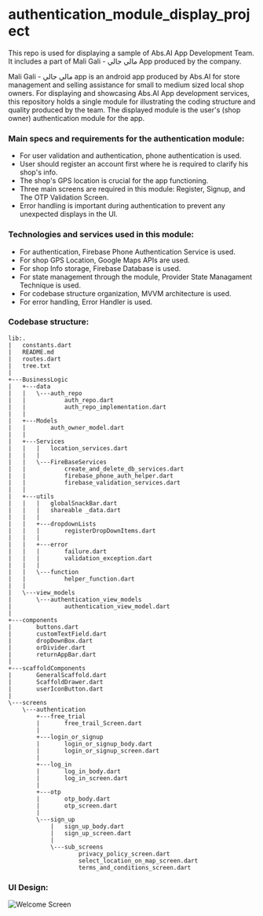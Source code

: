 # authentication_module_display_project
This repo is used for displaying a sample of Abs.AI App Development Team. It includes a part of Mali Gali - مالي جالي App produced by the company.

Mali Gali - مالي جالي app is an android app produced by Abs.AI for store management and selling assistance for small to medium sized local shop owners.
For displaying and showcasing Abs.AI App development services, this repository holds a single module for illustrating the coding structure and quality produced by the team. The displayed module is the user's (shop owner) authentication module for the app. 

### Main specs and requirements for the authentication module:
- For user validation and authentication, phone authentication is used.
- User should register an account first where he is required to clarify his shop's info.
- The shop's GPS location is crucial for the app functioning.
- Three main screens are required in this module: Register, Signup, and The OTP Validation Screen.
- Error handling is important during authentication to prevent any unexpected displays in the UI.

### Technologies and services used in this module:
- For authentication, Firebase Phone Authentication Service is used.
- For shop GPS Location, Google Maps APIs are used.
- For shop Info storage, Firebase Database is used.
- For state management through the module, Provider State Managament Technique is used. 
- For codebase structure organization,  MVVM architecture is used.
- For error handling, Error Handler is used.

### Codebase structure:
	lib:.
	|   constants.dart
	|   README.md
	|   routes.dart
	|   tree.txt
	|   
	+---BusinessLogic
	|   +---data
	|   |   \---auth_repo
	|   |           auth_repo.dart
	|   |           auth_repo_implementation.dart
	|   |           
	|   +---Models
	|   |       auth_owner_model.dart
	|   |       
	|   +---Services
	|   |   |   location_services.dart
	|   |   |   
	|   |   \---FireBaseServices
	|   |           create_and_delete_db_services.dart
	|   |           firebase_phone_auth_helper.dart
	|   |           firebase_validation_services.dart
	|   |           
	|   +---utils
	|   |   |   globalSnackBar.dart
	|   |   |   shareable _data.dart
	|   |   |   
	|   |   +---dropdownLists
	|   |   |       registerDropDownItems.dart
	|   |   |       
	|   |   +---error
	|   |   |       failure.dart
	|   |   |       validation_exception.dart
	|   |   |       
	|   |   \---function
	|   |           helper_function.dart
	|   |           
	|   \---view_models
	|       \---authentication_view_models
	|               authentication_view_model.dart
	|               
	+---components
	|       buttons.dart
	|       customTextField.dart
	|       dropDownBox.dart
	|       orDivider.dart
	|       returnAppBar.dart
	|       
	+---scaffoldComponents
	|       GeneralScaffold.dart
	|       ScaffoldDrawer.dart
	|       userIconButton.dart
	|       
	\---screens
    	\---authentication
        	+---free_trial
        	|       free_trail_Screen.dart
        	|       
        	+---login_or_signup
        	|       login_or_signup_body.dart
        	|       login_or_signup_screen.dart
        	|       
        	+---log_in
        	|       log_in_body.dart
        	|       log_in_screen.dart
        	|       
        	+---otp
        	|       otp_body.dart
        	|       otp_screen.dart
        	|       
        	\---sign_up
            	|   sign_up_body.dart
            	|   sign_up_screen.dart
            	|   
            	\---sub_screens
                    	privacy_policy_screen.dart
                    	select_location_on_map_screen.dart
                    	terms_and_conditions_screen.dart

### UI Design:

![Welcome Screen](https://github.com/NadaAbbas/authentication_module_display_project/assets/123370196/3e3c2d10-0da6-450c-b8a4-a2b81e0dc99f)



